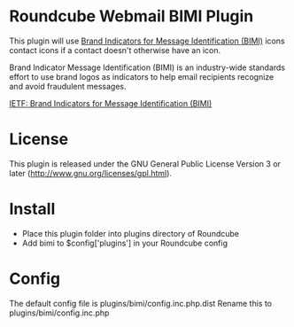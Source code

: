 Roundcube Webmail BIMI Plugin
=============================
This plugin will use [Brand Indicators for Message Identification (BIMI)](https://bimigroup.org/) icons contact icons if a contact doesn't otherwise have an icon.

Brand Indicator Message Identification (BIMI) is an industry-wide standards effort to use brand logos as indicators to help email recipients recognize and avoid fraudulent messages.

[IETF: Brand Indicators for Message Identification (BIMI)](https://datatracker.ietf.org/doc/draft-brand-indicators-for-message-identification/)

License
=======
This plugin is released under the GNU General Public License Version 3
or later (http://www.gnu.org/licenses/gpl.html).

Install
=======
* Place this plugin folder into plugins directory of Roundcube
* Add bimi to $config['plugins'] in your Roundcube config

Config
======
The default config file is plugins/bimi/config.inc.php.dist
Rename this to plugins/bimi/config.inc.php

